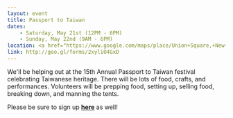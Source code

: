 ```yaml
---
layout: event
title: Passport to Taiwan
dates:
    - Saturday, May 21st (12PM - 6PM)
    - Sunday, May 22nd (9AM - 6PM)
location: <a href="https://www.google.com/maps/place/Union+Square,+New+York,+NY+10003/@40.7362513,-73.9903085,17z/data=!3m1!4b1!4m2!3m1!1s0x89c259989e14aa8b:0xcd00afc9db20caa4">Union Square</a>
link: http://goo.gl/forms/2xyliO4GxD
---
```

We'll be helping out at the 15th Annual Passport to Taiwan festival celebrating Taiwanese heritage. There will be lots of food, crafts, and performances. Volunteers will be prepping food, setting up, selling food, breaking down, and manning the tents.

Please be sure to sign up <b>[here](https://goo.gl/v6ljX7)</b> as well!
